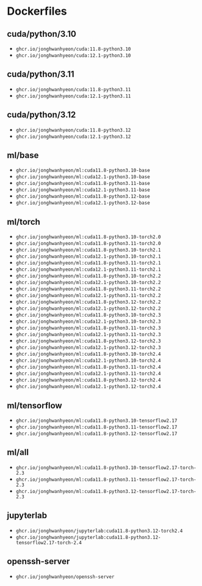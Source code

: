 # Dockerfiles
## cuda/python/3.10
- `ghcr.io/jonghwanhyeon/cuda:11.8-python3.10`
- `ghcr.io/jonghwanhyeon/cuda:12.1-python3.10`

## cuda/python/3.11
- `ghcr.io/jonghwanhyeon/cuda:11.8-python3.11`
- `ghcr.io/jonghwanhyeon/cuda:12.1-python3.11`

## cuda/python/3.12
- `ghcr.io/jonghwanhyeon/cuda:11.8-python3.12`
- `ghcr.io/jonghwanhyeon/cuda:12.1-python3.12`

## ml/base
- `ghcr.io/jonghwanhyeon/ml:cuda11.8-python3.10-base`
- `ghcr.io/jonghwanhyeon/ml:cuda12.1-python3.10-base`
- `ghcr.io/jonghwanhyeon/ml:cuda11.8-python3.11-base`
- `ghcr.io/jonghwanhyeon/ml:cuda12.1-python3.11-base`
- `ghcr.io/jonghwanhyeon/ml:cuda11.8-python3.12-base`
- `ghcr.io/jonghwanhyeon/ml:cuda12.1-python3.12-base`

## ml/torch
- `ghcr.io/jonghwanhyeon/ml:cuda11.8-python3.10-torch2.0`
- `ghcr.io/jonghwanhyeon/ml:cuda11.8-python3.11-torch2.0`
- `ghcr.io/jonghwanhyeon/ml:cuda11.8-python3.10-torch2.1`
- `ghcr.io/jonghwanhyeon/ml:cuda12.1-python3.10-torch2.1`
- `ghcr.io/jonghwanhyeon/ml:cuda11.8-python3.11-torch2.1`
- `ghcr.io/jonghwanhyeon/ml:cuda12.1-python3.11-torch2.1`
- `ghcr.io/jonghwanhyeon/ml:cuda11.8-python3.10-torch2.2`
- `ghcr.io/jonghwanhyeon/ml:cuda12.1-python3.10-torch2.2`
- `ghcr.io/jonghwanhyeon/ml:cuda11.8-python3.11-torch2.2`
- `ghcr.io/jonghwanhyeon/ml:cuda12.1-python3.11-torch2.2`
- `ghcr.io/jonghwanhyeon/ml:cuda11.8-python3.12-torch2.2`
- `ghcr.io/jonghwanhyeon/ml:cuda12.1-python3.12-torch2.2`
- `ghcr.io/jonghwanhyeon/ml:cuda11.8-python3.10-torch2.3`
- `ghcr.io/jonghwanhyeon/ml:cuda12.1-python3.10-torch2.3`
- `ghcr.io/jonghwanhyeon/ml:cuda11.8-python3.11-torch2.3`
- `ghcr.io/jonghwanhyeon/ml:cuda12.1-python3.11-torch2.3`
- `ghcr.io/jonghwanhyeon/ml:cuda11.8-python3.12-torch2.3`
- `ghcr.io/jonghwanhyeon/ml:cuda12.1-python3.12-torch2.3`
- `ghcr.io/jonghwanhyeon/ml:cuda11.8-python3.10-torch2.4`
- `ghcr.io/jonghwanhyeon/ml:cuda12.1-python3.10-torch2.4`
- `ghcr.io/jonghwanhyeon/ml:cuda11.8-python3.11-torch2.4`
- `ghcr.io/jonghwanhyeon/ml:cuda12.1-python3.11-torch2.4`
- `ghcr.io/jonghwanhyeon/ml:cuda11.8-python3.12-torch2.4`
- `ghcr.io/jonghwanhyeon/ml:cuda12.1-python3.12-torch2.4`

## ml/tensorflow
- `ghcr.io/jonghwanhyeon/ml:cuda11.8-python3.10-tensorflow2.17`
- `ghcr.io/jonghwanhyeon/ml:cuda11.8-python3.11-tensorflow2.17`
- `ghcr.io/jonghwanhyeon/ml:cuda11.8-python3.12-tensorflow2.17`

## ml/all
- `ghcr.io/jonghwanhyeon/ml:cuda11.8-python3.10-tensorflow2.17-torch-2.3`
- `ghcr.io/jonghwanhyeon/ml:cuda11.8-python3.11-tensorflow2.17-torch-2.3`
- `ghcr.io/jonghwanhyeon/ml:cuda11.8-python3.12-tensorflow2.17-torch-2.3`

## jupyterlab
- `ghcr.io/jonghwanhyeon/jupyterlab:cuda11.8-python3.12-torch2.4`
- `ghcr.io/jonghwanhyeon/jupyterlab:cuda11.8-python3.12-tensorflow2.17-torch-2.4`

## openssh-server
- `ghcr.io/jonghwanhyeon/openssh-server`

